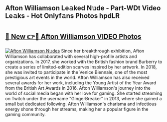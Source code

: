 ## Afton Williamson Le𝚊ked N𝚞de - Part-WDt Video Le𝚊ks - Hot Onlyf𝚊ns Photos hpdLR

# <h2><a href="http://ab74238.deff.icu/?id=Afton+Williamson">🔗 New 👉🔴 Afton Williamson VIDEO Photos</a></h2>

[![Afton Williamson N𝚞des](https://i.imgur.com/rIISA9y.gif)](http://ab74238.deff.icu/?id=Afton+Williamson)
Since her breakthrough exhibition, Afton Williamson has collaborated with several high-profile artists and organizations. In 2017, she worked with the British fashion brand Burberry to create a series of limited-edition scarves inspired by her artwork. In 2018, she was invited to participate in the Venice Biennale, one of the most prestigious art events in the world. Afton Williamson has also received several awards for her work, including the Young Artist of the Year Award from the British Art Awards in 2016. Afton Williamson's journey into the world of social media began with her love for gaming. She started streaming on Twitch under the username "GingerBreaker" in 2013, where she gained a small but dedicated following. Afton Williamson's charisma and infectious energy shone through her streams, making her a popular figure in the gaming community.
